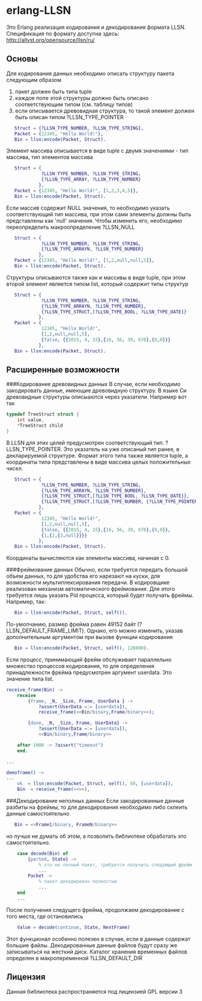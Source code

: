 erlang-LLSN
======

Это Erlang реализация кодирования и декодирования формата LLSN. Спецификация по
формату доступна здесь: http://allyst.org/opensource/llsn/ru/

Основы
------
Для кодирования данных необходимо описать структуру пакета следующим образом
1) пакет должен быть типа tuple
2) каждое поле этой структуры должно быть описано соответствующим типом (см. таблицу типов)
3) если описывается древовидная структура, то такой элемент должен быть описан типом ?LLSN_TYPE_POINTER


```Erlang
   Struct = {?LLSN_TYPE_NUMBER, ?LLSN_TYPE_STRING},
   Packet = {12345, "Hello World!"},
   Bin = llsn:encode(Packet, Struct).
```

Элемент массива описывается в виде tuple с двумя значениями - тип массива, тип элементов массива

```Erlang
   Struct = {
             ?LLSN_TYPE_NUMBER, ?LLSN_TYPE_STRING, 
             {?LLSN_TYPE_ARRAY, ?LLSN_TYPE_NUMBER}
            },
   Packet = {12345, "Hello World!", [1,2,3,4,5]},
   Bin = llsn:encode(Packet, Struct).
```

Если массив содержит NULL значения, то необходимо указать соответствующий тип массива, при этом
сами элементы должны быть представлены как 'null' значения. Чтобы изменить его, необходимо переопределить
макроопределение ?LLSN_NULL

```Erlang
   Struct = {
             ?LLSN_TYPE_NUMBER, ?LLSN_TYPE_STRING,
             {?LLSN_TYPE_ARRAYN, ?LLSN_TYPE_NUMBER}
            },
   Packet = {12345, "Hello World!", [1,2,null,null,5]},
   Bin = llsn:encode(Packet, Struct).
```

Структуры описываются также как и массивы в виде tuple, при этом второй элемент является типом list,
который содержит типы структур

```Erlang
   Struct = {
             ?LLSN_TYPE_NUMBER, ?LLSN_TYPE_STRING,
             {?LLSN_TYPE_ARRAYN, ?LLSN_TYPE_NUMBER},
             {?LLSN_TYPE_STRUCT,[?LLSN_TYPE_BOOL, ?LLSN_TYPE_DATE]}
            },
   Packet = {
             12345, "Hello World!",
             [1,2,null,null,5],
             {false, {{2015, 4, 15},{16, 56, 39, 678},{0,0}}}
            },
   Bin = llsn:encode(Packet, Struct).
```

Расширенные возможности
-----------------------
###Кодирование древовидных данных
В случае, если необходимо закодировать данные, имеющие древовидную структуру. В языке Си древовидные структуры описыаются через указатели. Например вот так

```C
typedef TreeStruct struct {
    int value,
    *TreeStruct child
}
```

В LLSN для этих целей предусмотрен соответствующий тип. ?LLSN_TYPE_POINTER. Это указатель на уже описаный тип ранее, в декларируемой структуре. Формат этого типа также является tuple, а координаты типа представлены в виде массива целых положительных чисел.
```Erlang
   Struct = {
             ?LLSN_TYPE_NUMBER, ?LLSN_TYPE_STRING,
             {?LLSN_TYPE_ARRAYN, ?LLSN_TYPE_NUMBER},
             {?LLSN_TYPE_STRUCT,[?LLSN_TYPE_BOOL, ?LLSN_TYPE_DATE]},
             {?LLSN_TYPE_STRUCT,[?LLSN_TYPE_NUMBER, {?LLSN_TYPE_POINTER,[3]}]}
            },
   Packet = {
             12345, "Hello World!",
             [1,2,null,null,5],
             {false, {{2015, 4, 15},{16, 56, 39, 678},{0,0}},
             {1,{2,{3,null}}}}
            },
   Bin = llsn:encode(Packet, Struct).
```
Координаты вычисляются как элементы массива, начиная с 0.

###Фреймование данных
Обычно, если требуется передать большой объем данных, то для удобства его нарезают на куски, 
для возможности мультиплексирования передачи. В кодировщике реализован механизм автоматического
фреймования. Для этого требуется лишь указать Pid процесса, который будет получать фреймы. Например, так:

```Erlang
   Bin = llsn:encode(Packet, Struct, self()).
```

По-умолчанию, размер фрейма равен 49152 байт (?LLSN_DEFAULT_FRAME_LIMIT). Однако, его можно изменить,
указав дополнительным аргументом при вызове функции кодирования

```Erlang
   Bin = llsn:encode(Packet, Struct, self(), 128000).
```

Если процесс, принимающий фрейм обслуживает параллельно множество процессов кодирования, то для определения
принадлежности фрейма предусмотрен аргумент userdata. Это значение типа list.

```Erlang
receive_frame(Bin) ->
    receive
        {frame, _N, _Size, Frame, UserData } ->
            ?assert(UserData =:= [userdata]),
            receive_frame(<<Bin/binary,Frame/binary>>);

        {done, _N, _Size, Frame, UserData} ->
            ?assert(UserData =:= [userdata]),
            <<Bin/binary,Frame/binary>>

    after 1000 -> ?assert("timeout")
    end.

...

demoframe() ->
...
    ok  = llsn:encode(Packet, Struct, self(), 50, [userdata]),
    Bin  = receive_frame(<<>>),
```

###Декодирование неполных данных
Если закодированные данные разбиты на фреймы, то для декодирования необходимо либо склеить данные самостоятельно

```Erlang
   Bin = <<Frame1/binary, FrameN/binary>>
```

но лучше не думать об этом, а позволить библиотеке обработать это самостоятельно.

```Erlang
    case decode(Bin) of
        {parted, State} ->
            % это не полный пакет, требуется получить следующий фрейм
            ...
        Packet ->
            % пакет декодирован полностью
            ...
    end
    ...
```

После получения следущего фрейма, продолжаем декодирование с того места, где остановились

```Erlang
    Value = decode(continue, State, NextFrame)
```

Этот функционал особенно полезен в случае, если в данные содержат большие файлы. Декодированные данные файлов будут сразу же записываться на жесткий диск. Каталог хранения временных файлов определен в макропеременной ?LLSN_DEFAULT_DIR

Лицензия
--------
Данная библиотека распространяется под лицензией GPL версии 3